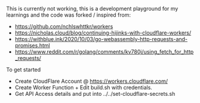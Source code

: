 This is currently not working, this is a development playground for my learnings and the code was forked / inspired from:

- https://github.com/nchlswhttkr/workers
- https://nicholas.cloud/blog/continuing-hijinks-with-cloudflare-workers/
- https://withblue.ink/2020/10/03/go-webassembly-http-requests-and-promises.html
- https://www.reddit.com/r/golang/comments/kv780j/using_fetch_for_http_requests/

To get started

- Create CloudFlare Account @ https://workers.cloudflare.com/
- Create Worker Function + Edit build.sh with credentials.
- Get API Access details and put into ../../set-cloudflare-secrets.sh
